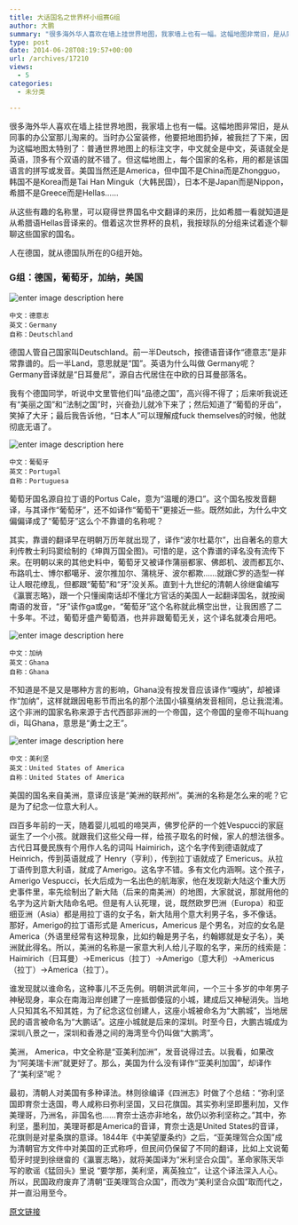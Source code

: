 ```yaml
---
title: 大话国名之世界杯小组赛G组
author: 大鹏
summary: "很多海外华人喜欢在墙上挂世界地图，我家墙上也有一幅。这幅地图非常旧，是从同事的办公室那儿淘来的。当时办公室装修，他要把地图扔掉，被我拦了下来，因为这幅地图太特别了：普通世界地图上的标注文字，中文就全是中文，英语就全是英语，顶多有个双语的就不错了。但这幅地图上，每个国家的名称，用的都是该国语言的拼写或发音。美国当然还是America，但中国不是China而是Zhongguo，韩国不是Korea而是Tai Han Minguk（大韩民国），日本不是Japan而是Nippon，希腊不是Greece而是Hellas&#8230;&#8230;"
type: post
date: 2014-06-28T08:19:57+00:00
url: /archives/17210
views:
  - 5
categories:
  - 未分类

---
```

很多海外华人喜欢在墙上挂世界地图，我家墙上也有一幅。这幅地图非常旧，是从同事的办公室那儿淘来的。当时办公室装修，他要把地图扔掉，被我拦了下来，因为这幅地图太特别了：普通世界地图上的标注文字，中文就全是中文，英语就全是英语，顶多有个双语的就不错了。但这幅地图上，每个国家的名称，用的都是该国语言的拼写或发音。美国当然还是America，但中国不是China而是Zhongguo，韩国不是Korea而是Tai Han Minguk（大韩民国），日本不是Japan而是Nippon，希腊不是Greece而是Hellas&#8230;&#8230;

从这些有趣的名称里，可以窥得世界国名中文翻译的来历，比如希腊一看就知道是从希腊语Hellas音译来的。借着这次世界杯的良机，我按球队的分组来试着逐个聊聊这些国家的国名。

人在德国，就从德国队所在的G组开始。

### G组：德国，葡萄牙，加纳，美国

![enter image description here][1]

    中文：德意志
    英文：Germany
    自称：Deutschland
    

德国人管自己国家叫Deutschland。前一半Deutsch，按德语音译作“德意志”是非常靠谱的。后一半Land，意思就是“国”。英语为什么叫做 Germany呢？Germany音译就是“日耳曼尼”，源自古代居住在中欧的日耳曼部落名。

我有个德国同学，听说中文里管他们叫“品德之国”，高兴得不得了；后来听我说还有“美丽之国”和“法制之国”时，兴奋劲儿就冷下来了；然后知道了“葡萄的牙齿”，笑掉了大牙；最后我告诉他，“日本人”可以理解成fuck themselves的时候，他就彻底无语了。

![enter image description here][2]

    中文：葡萄牙
    英文：Portugal
    自称：Portuguesa
    

葡萄牙国名源自拉丁语的Portus Cale，意为“温暖的港口”。这个国名按发音翻译，与其译作“葡萄牙”，还不如译作“葡萄干”更接近一些。既然如此，为什么中文偏偏译成了“葡萄牙”这么个不靠谱的名称呢？

其实，靠谱的翻译早在明朝万历年就出现了，译作“波尔杜葛尔”，出自著名的意大利传教士利玛窦绘制的《坤舆万国全图》。可惜的是，这个靠谱的译名没有流传下来。在明朝以来的其他史料中，葡萄牙又被译作蒲丽都家、佛郎机、波而都瓦尔、布路叽士、博尔都噶牙、波尔推加尔、蒲桃牙、波尔都欺&#8230;&#8230;就跟C罗的造型一样让人眼花缭乱，但都跟“葡萄”和“牙”没关系。直到十九世纪的清朝人徐继畲编写《瀛寰志略》，跟一个只懂闽南话却不懂北方官话的美国人一起翻译国名，就按闽南语的发音，“牙”读作ga或ge，“葡萄牙”这个名称就此横空出世，让我困惑了二十多年。不过，葡萄牙盛产葡萄酒，也并非跟葡萄无关，这个译名就凑合用吧。

![enter image description here][3]

    中文：加纳
    英文：Ghana
    自称：Ghana
    

不知道是不是又是哪种方言的影响，Ghana没有按发音应该译作“嘎纳”，却被译作“加纳”，这样就跟因电影节而出名的那个法国小镇戛纳发音相同，总让我混淆。这个非洲的国家名称来源于古代西部非洲的一个帝国，这个帝国的皇帝不叫huang di，叫Ghana，意思是“勇士之王”。

![enter image description here][4]

    中文：美利坚
    英文：United States of America
    自称：United States of America
    

美国的国名来自美洲，意译应该是“美洲的联邦州”。美洲的名称是怎么来的呢？它是为了纪念一位意大利人。

四百多年前的一天，随着婴儿呱呱的啼哭声，佛罗伦萨的一个姓Vespucci的家庭诞生了一个小孩。就跟我们这些父母一样，给孩子取名的时候，家人的想法很多。古代日耳曼民族有个用作人名的词叫 Haimirich，这个名字传到德语就成了 Heinrich，传到英语就成了 Henry（亨利），传到拉丁语就成了 Emericus。从拉丁语传到意大利语，就成了Amerigo。这名字不错。多有文化内涵啊。这个孩子，Amerigo Vespucci，长大后成为一名出色的航海家，他在发现新大陆这个重大历史事件里，率先绘制出了新大陆（后来的南美洲）的地图，大家就说，那就用他的名字为这片新大陆命名吧。但是有人认死理，说，既然欧罗巴洲（Europa）和亚细亚洲（Asia）都是用拉丁语的女子名，新大陆用个意大利男子名，多不像话。那好，Amerigo的拉丁语形式是 Americus，Americus 是个男名，对应的女名是 America（外语里经常有这种现象，比如约翰是男子名，约翰娜就是女子名），美洲就此得名。所以，美洲的名称是一家意大利人给儿子取的名字，来历的线索是：Haimirich（日耳曼）->Emericus（拉丁）->Amerigo（意大利）->Americus（拉丁）->America（拉丁）。

谁发现就以谁命名，这种事儿不乏先例。明朝洪武年间，一个三十多岁的中年男子神秘现身，率众在南海沿岸创建了一座抵御倭寇的小城，建成后又神秘消失。当地人只知其名不知其姓，为了纪念这位创建人，这座小城被命名为“大鹏城”，当地居民的语言被命名为“大鹏话”。这座小城就是后来的深圳。时至今日，大鹏古城成为深圳八景之一，深圳和香港之间的海湾至今仍叫做“大鹏湾”。

美洲， America，中文全称是“亚美利加洲”，发音说得过去。以我看，如果改为“阿美瑞卡洲”就更好了。那么，美国为什么没有译作“亚美利加国”，却译作了“美利坚”呢？

最初，清朝人对美国有多种译法。林则徐编译《四洲志》时做了个总结：“弥利坚国即育奈士迭国，粤人咸称曰弥利坚国，又曰花旗国。其实弥利坚即墨利加，又作美理哥，乃洲名，非国名也&#8230;&#8230;育奈士迭亦非地名，故仍以弥利坚称之。”其中，弥利坚，墨利加，美理哥都是America的音译，育奈士迭是United States的音译，花旗则是对星条旗的意译。1844年《中美望厦条约》之后，“亚美理驾合众国”成为清朝官方文件中对美国的正式称呼，但民间仍保留了不同的翻译，比如上文说葡萄牙时提到徐继畲的《瀛寰志略》，就将美国译为“米利坚合众国”。革命家陈天华写的歌谣《猛回头》里说 “要学那，美利坚，离英独立”，让这个译法深入人心。所以，民国政府废弃了清朝“亚美理驾合众国”，而改为“美利坚合众国”取而代之，并一直沿用至今。

 [1]: http://upload.wikimedia.org/wikipedia/commons/thumb/b/ba/Flag_of_Germany.svg/125px-Flag_of_Germany.svg.png
 [2]: http://upload.wikimedia.org/wikipedia/commons/thumb/5/5c/Flag_of_Portugal.svg/125px-Flag_of_Portugal.svg.png
 [3]: http://upload.wikimedia.org/wikipedia/commons/thumb/1/19/Flag_of_Ghana.svg/125px-Flag_of_Ghana.svg.png
 [4]: http://upload.wikimedia.org/wikipedia/commons/thumb/e/e2/Flag_of_the_United_States_%28Pantone%29.svg/125px-Flag_of_the_United_States_%28Pantone%29.svg.png

[原文链接](http://dapengde.com/archives/17210)

